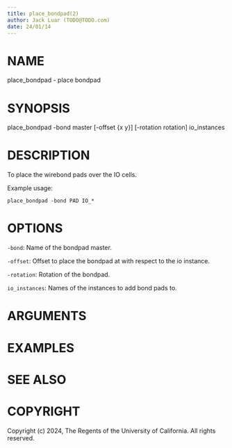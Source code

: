 ```yaml
---
title: place_bondpad(2)
author: Jack Luar (TODO@TODO.com)
date: 24/01/14
---
```


# NAME

place_bondpad - place bondpad

# SYNOPSIS

place_bondpad 
    -bond master
    [-offset {x y}]
    [-rotation rotation]
    io_instances


# DESCRIPTION

To place the wirebond pads over the IO cells.

Example usage:

```
place_bondpad -bond PAD IO_*
```

# OPTIONS

`-bond`:  Name of the bondpad master.

`-offset`:  Offset to place the bondpad at with respect to the io instance.

`-rotation`:  Rotation of the bondpad.

`io_instances`:  Names of the instances to add bond pads to.

# ARGUMENTS

# EXAMPLES

# SEE ALSO

# COPYRIGHT

Copyright (c) 2024, The Regents of the University of California. All rights reserved.
